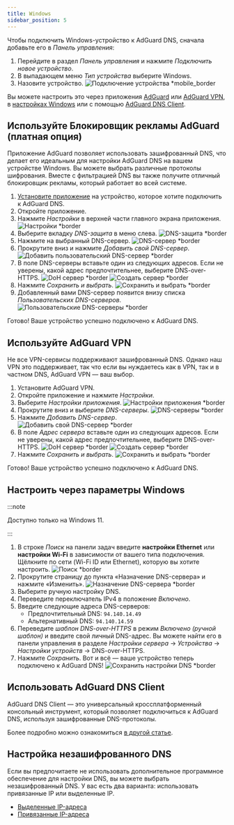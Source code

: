 ```yaml
---
title: Windows
sidebar_position: 5
---
```


Чтобы подключить Windows-устройство к AdGuard DNS, сначала добавьте его в _Панель управления_:

1. Перейдите в раздел _Панель управления_ и нажмите _Подключить новое устройство_.
2. В выпадающем меню _Тип устройства_ выберите Windows.
3. Назовите устройство.
   ![Подключение устройства \*mobile_border](https://cdn.adtidy.org/content/kb/dns/private/new_dns/connect/windows_ab/choose_windows.png)

Вы можете настроить это через приложения [AdGuard](#use-adguard-ad-blocker-paid-option) или [AdGuard VPN](#use-adguard-vpn), в [настройках Windows](#configure-via-windows-settings) или с помощью [AdGuard DNS Client](#use-adguard-dns-client).

## Используйте Блокировщик рекламы AdGuard (платная опция)

Приложение AdGuard позволяет использовать зашифрованный DNS, что делает его идеальным для настройки AdGuard DNS на вашем устройстве Windows. Вы можете выбрать различные протоколы шифрования. Вместе с фильтрацией DNS вы также получите отличный блокировщик рекламы, который работает во всей системе.

1. [Установите приложение](https://adguard.com/adguard-windows/overview.html) на устройство, которое хотите подключить к AdGuard DNS.
2. Откройте приложение.
3. Нажмите _Настройки_ в верхней части главного экрана приложения.
   ![Настройки \*border](https://cdn.adtidy.org/content/kb/dns/private/new_dns/connect/windows_ab/windows_step3.png)
4. Выберите вкладку _DNS-защита_ в меню слева.
   ![DNS-защита \*border](https://cdn.adtidy.org/content/kb/dns/private/new_dns/connect/windows_ab/windows_step4.png)
5. Нажмите на выбранный DNS-сервер.
   ![DNS-сервер \*border](https://cdn.adtidy.org/content/kb/dns/private/new_dns/connect/windows_ab/windows_step5.png)
6. Прокрутите вниз и нажмите _Добавить свой DNS-сервер_.
   ![Добавить пользовательский DNS-сервер \*border](https://cdn.adtidy.org/content/kb/dns/private/new_dns/connect/windows_ab/windows_step6.png)
7. В поле DNS-серверы вставьте один из следующих адресов. Если не уверены, какой адрес предпочтительнее, выберите DNS-over-HTTPS.
   ![DoH сервер \*border](https://cdn.adtidy.org/content/kb/dns/private/new_dns/connect/windows_ab/windows_step7_1.png)
   ![Создать сервер \*border](https://cdn.adtidy.org/content/kb/dns/private/new_dns/connect/windows_ab/windows_step7_2.png)
8. Нажмите _Сохранить и выбрать_.
   ![Сохранить и выбрать \*border](https://cdn.adtidy.org/content/kb/dns/private/new_dns/connect/windows_ab/windows_step8.png)
9. Добавленный вами DNS-сервер появится внизу списка _Пользовательских DNS-серверов_.
   ![Пользовательские DNS-серверы \*border](https://cdn.adtidy.org/content/kb/dns/private/new_dns/connect/windows_ab/windows_step9.png)

Готово! Ваше устройство успешно подключено к AdGuard DNS.

## Используйте AdGuard VPN

Не все VPN-сервисы поддерживают зашифрованный DNS. Однако наш VPN это поддерживает, так что если вы нуждаетесь как в VPN, так и в частном DNS, AdGuard VPN — ваш выбор.

1. Установите AdGuard VPN.
2. Откройте приложение и нажмите _Настройки_.
3. Выберите _Настройки приложения_.
   ![Настройки приложения \*border](https://cdn.adtidy.org/content/kb/dns/private/new_dns/connect/windows_vpn/windows_step4.png)
4. Прокрутите вниз и выберите _DNS-серверы_.
   ![DNS-серверы \*border](https://cdn.adtidy.org/content/kb/dns/private/new_dns/connect/windows_vpn/windows_step5.png)
5. Нажмите _Добавить DNS-сервер_.
   ![Добавить свой DNS-сервер \*border](https://cdn.adtidy.org/content/kb/dns/private/new_dns/connect/windows_vpn/windows_step6.png)
6. В поле _Адрес сервера_ вставьте один из следующих адресов. Если не уверены, какой адрес предпочтительнее, выберите DNS-over-HTTPS.
   ![DoH сервер \*border](https://cdn.adtidy.org/content/kb/dns/private/new_dns/connect/windows_vpn/windows_step7_1.png)
   ![Создать сервер \*border](https://cdn.adtidy.org/content/kb/dns/private/new_dns/connect/windows_vpn/windows_step7_2.png)
7. Нажмите _Сохранить и выбрать_.
   ![Сохранить и выбрать \*border](https://cdn.adtidy.org/content/kb/dns/private/new_dns/connect/windows_vpn/windows_step8.png)

Готово! Ваше устройство успешно подключено к AdGuard DNS.

## Настроить через параметры Windows

:::note

Доступно только на Windows 11.

:::

1. В строке _Поиск_ на панели задач введите **настройки Ethernet** или **настройки Wi-Fi** в зависимости от вашего типа подключения.
   Щёлкните по сети (Wi-Fi ID или Ethernet), которую вы хотите настроить.
   ![Поиск \*border](https://cdn.adtidy.org/content/kb/dns/private/new_dns/connect/windows_ab/windows_settings_step_1.png)
2. Прокрутите страницу до пункта «Назначение DNS-сервера» и нажмите «Изменить».
   ![Назначение DNS-сервера \*border](https://cdn.adtidy.org/content/kb/dns/private/new_dns/connect/windows_ab/windows_settings_step_2.png)
3. Выберите ручную настройку DNS.
4. Переведите переключатель IPv4 в положение _Включено_.
5. Введите следующие адреса DNS-серверов:
   - Предпочтительный DNS: `94.140.14.49`
   - Альтернативный DNS: `94.140.14.59`
6. Переведите _шаблон DNS-over-HTTPS_ в режим _Включено (ручной шаблон)_ и введите свой личный DNS-адрес. Вы можете найти его в панели управления в разделе _Настройки сервера_ → _Устройства_ → _Настройки устройств_ → DNS-over-HTTPS.
7. Нажмите _Сохранить_. Вот и всё — ваше устройство теперь подключено к AdGuard DNS!
   ![Сохранить настройки DNS \*border](https://cdn.adtidy.org/content/kb/dns/private/new_dns/connect/windows_ab/windows_settings_done.png)

## Использовать AdGuard DNS Client

AdGuard DNS Client — это универсальный кроссплатформенный консольный инструмент, который позволяет подключиться к AdGuard DNS, используя зашифрованные DNS-протоколы.

Более подробно можно ознакомиться [в другой статье](/dns-client/overview/).

## Настройка незашифрованного DNS

Если вы предпочитаете не использовать дополнительное программное обеспечение для настройки DNS, вы можете выбрать незашифрованный DNS. У вас есть два варианта: использовать привязанные IP или выделенные IP.

- [Выделенные IP-адреса](/private-dns/connect-devices/other-options/dedicated-ip.md)
- [Привязанные IP-адреса](/private-dns/connect-devices/other-options/linked-ip.md)
